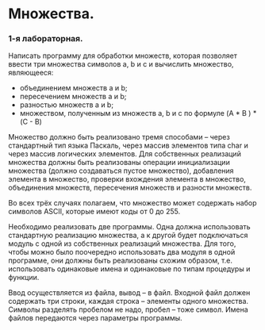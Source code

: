 # Множества.
### 1-я лабораторная.
Написать программу для обработки множеств, которая позволяет ввести три множества символов a, b и c и вычислить множество, являющееся:

* объединением множеств a и b;
* пересечением множеств a и b;
* разностью множеств a и b;
* множеством, полученным из множеств a, b и c по формуле (A * B ) * (C - B)

Множество должно быть реализовано тремя способами – через стандартный тип языка Паскаль, через массив элементов типа char и через массив логических элементов. Для собственных реализаций множества должны быть реализованы операции инициализации множества (должно создаваться пустое множество), добавления элемента в множество, проверки вхождения элемента в множество, объединения множеств, пересечения множеств и разности множеств.

Во всех трёх случаях полагаем, что множество может содержать набор символов ASCII, которые имеют коды от 0 до 255.

Необходимо реализовать две программы. Одна должна использовать стандартную реализацию множества, а к другой будет подключаться модуль с одной из собственных реализаций множества. Для того, чтобы можно было поочередно использовать два модуля в одной программе, они должны быть реализованы схожим образом, т.е. использовать одинаковые имена и одинаковые по типам процедуры и функции.

Ввод осуществляется из файла, вывод – в файл. Входной файл должен содержать три строки, каждая строка – элементы одного множества. Символы разделять пробелом не надо, пробел – тоже символ. Имена файлов передаются через параметры программы.
